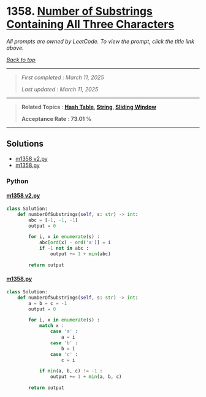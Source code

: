 # 1358. [Number of Substrings Containing All Three Characters](<https://leetcode.com/problems/number-of-substrings-containing-all-three-characters>)

*All prompts are owned by LeetCode. To view the prompt, click the title link above.*

*[Back to top](<../README.md>)*

------

> *First completed : March 11, 2025*
>
> *Last updated : March 11, 2025*

------

> **Related Topics** : **[Hash Table](<by_topic/Hash Table.md>), [String](<by_topic/String.md>), [Sliding Window](<by_topic/Sliding Window.md>)**
>
> **Acceptance Rate** : **73.01 %**

------

## Solutions

- [m1358 v2.py](<../my-submissions/m1358 v2.py>)
- [m1358.py](<../my-submissions/m1358.py>)
### Python
#### [m1358 v2.py](<../my-submissions/m1358 v2.py>)
```Python
class Solution:
    def numberOfSubstrings(self, s: str) -> int:
        abc = [-1, -1, -1]
        output = 0

        for i, x in enumerate(s) :
            abc[ord(x) - ord('a')] = i
            if -1 not in abc :
                output += 1 + min(abc)

        return output
```

#### [m1358.py](<../my-submissions/m1358.py>)
```Python
class Solution:
    def numberOfSubstrings(self, s: str) -> int:
        a = b = c = -1
        output = 0

        for i, x in enumerate(s) :
            match x :
                case 'a' :
                    a = i
                case 'b' :
                    b = i
                case 'c' :
                    c = i

            if min(a, b, c) != -1 :
                output += 1 + min(a, b, c)

        return output
```

